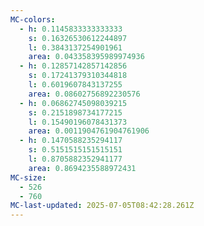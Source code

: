 ```yaml
---
MC-colors:
  - h: 0.1145833333333333
    s: 0.16326530612244897
    l: 0.3843137254901961
    area: 0.043358395989974936
  - h: 0.12857142857142856
    s: 0.17241379310344818
    l: 0.6019607843137255
    area: 0.08602756892230576
  - h: 0.06862745098039215
    s: 0.2151898734177215
    l: 0.15490196078431373
    area: 0.0011904761904761906
  - h: 0.1470588235294117
    s: 0.5151515151515151
    l: 0.8705882352941177
    area: 0.8694235588972431
MC-size:
  - 526
  - 760
MC-last-updated: 2025-07-05T08:42:28.261Z
---
```

